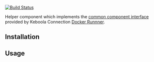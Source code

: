 [![Build Status](https://travis-ci.com/keboola/julia-component.svg?branch=master)](https://travis-ci.com/keboola/julia-component)

Helper component which implements the [common component interface](https://developers.keboola.com/extend/common-interface/) 
provided by Keboola Connection [Docker Runnner](https://github.com/keboola/docker-bundle).

## Installation

## Usage

